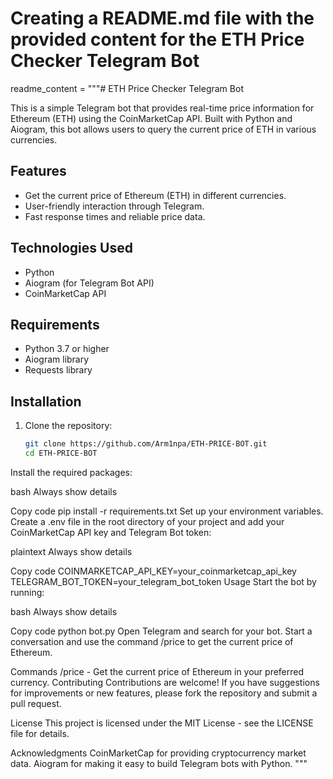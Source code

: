 # Creating a README.md file with the provided content for the ETH Price Checker Telegram Bot
readme_content = """# ETH Price Checker Telegram Bot

This is a simple Telegram bot that provides real-time price information for Ethereum (ETH) using the CoinMarketCap API. Built with Python and Aiogram, this bot allows users to query the current price of ETH in various currencies.

## Features

- Get the current price of Ethereum (ETH) in different currencies.
- User-friendly interaction through Telegram.
- Fast response times and reliable price data.

## Technologies Used

- Python
- Aiogram (for Telegram Bot API)
- CoinMarketCap API

## Requirements

- Python 3.7 or higher
- Aiogram library
- Requests library

## Installation

1. Clone the repository:

   ```bash
   git clone https://github.com/Arm1npa/ETH-PRICE-BOT.git
   cd ETH-PRICE-BOT
Install the required packages:

bash
Always show details

Copy code
pip install -r requirements.txt
Set up your environment variables. Create a .env file in the root directory of your project and add your CoinMarketCap API key and Telegram Bot token:

plaintext
Always show details

Copy code
COINMARKETCAP_API_KEY=your_coinmarketcap_api_key
TELEGRAM_BOT_TOKEN=your_telegram_bot_token
Usage
Start the bot by running:

bash
Always show details

Copy code
python bot.py
Open Telegram and search for your bot. Start a conversation and use the command /price to get the current price of Ethereum.

Commands
/price - Get the current price of Ethereum in your preferred currency.
Contributing
Contributions are welcome! If you have suggestions for improvements or new features, please fork the repository and submit a pull request.

License
This project is licensed under the MIT License - see the LICENSE file for details.

Acknowledgments
CoinMarketCap for providing cryptocurrency market data.
Aiogram for making it easy to build Telegram bots with Python. """
